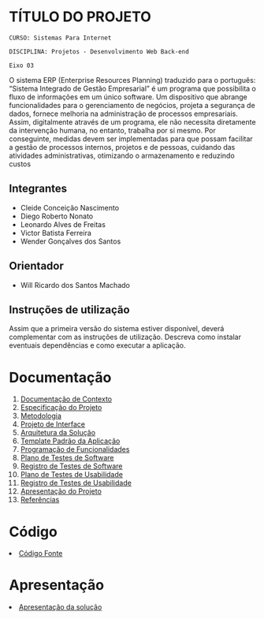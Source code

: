 # TÍTULO DO PROJETO

`CURSO: Sistemas Para Internet`

`DISCIPLINA: Projetos - Desenvolvimento Web Back-end`

`Eixo 03`

O sistema ERP (Enterprise Resources Planning) traduzido para o português: “Sistema Integrado de Gestão Empresarial” é um programa que possibilita o fluxo de informações em um único software. Um dispositivo que abrange funcionalidades para o gerenciamento de negócios, projeta a segurança de dados, fornece melhoria na administração de processos empresariais. Assim, digitalmente através de um programa, ele não necessita diretamente da intervenção humana, no entanto, trabalha por si mesmo.
Por conseguinte, medidas devem ser implementadas para que possam facilitar a gestão de processos internos, projetos e de pessoas, cuidando das atividades administrativas, otimizando o armazenamento e reduzindo custos 

## Integrantes

* Cleide Conceição Nascimento 
* Diego Roberto Nonato 
* Leonardo Alves de Freitas 
* Victor Batista Ferreira
* Wender Gonçalves dos Santos 

## Orientador

* Will Ricardo dos Santos Machado

## Instruções de utilização

Assim que a primeira versão do sistema estiver disponível, deverá complementar com as instruções de utilização. Descreva como instalar eventuais dependências e como executar a aplicação.

# Documentação

<ol>
<li><a href="docs/01-Documentação de Contexto.md"> Documentação de Contexto</a></li>
<li><a href="docs/02-Especificação do Projeto.md"> Especificação do Projeto</a></li>
<li><a href="docs/03-Metodologia.md"> Metodologia</a></li>
<li><a href="docs/04-Projeto de Interface.md"> Projeto de Interface</a></li>
<li><a href="docs/05-Arquitetura da Solução.md"> Arquitetura da Solução</a></li>
<li><a href="docs/06-Template Padrão da Aplicação.md"> Template Padrão da Aplicação</a></li>
<li><a href="docs/07-Programação de Funcionalidades.md"> Programação de Funcionalidades</a></li>
<li><a href="docs/08-Plano de Testes de Software.md"> Plano de Testes de Software</a></li>
<li><a href="docs/09-Registro de Testes de Software.md"> Registro de Testes de Software</a></li>
<li><a href="docs/10-Plano de Testes de Usabilidade.md"> Plano de Testes de Usabilidade</a></li>
<li><a href="docs/11-Registro de Testes de Usabilidade.md"> Registro de Testes de Usabilidade</a></li>
<li><a href="docs/12-Apresentação do Projeto.md"> Apresentação do Projeto</a></li>
<li><a href="docs/13-Referências.md"> Referências</a></li>
</ol>

# Código

<li><a href="src/README.md"> Código Fonte</a></li>

# Apresentação

<li><a href="presentation/README.md"> Apresentação da solução</a></li>

